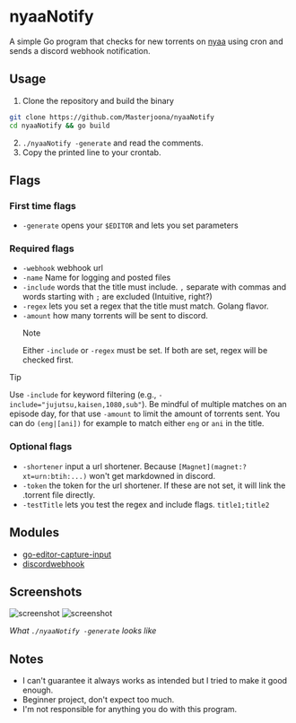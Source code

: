 # nyaaNotify

A simple Go program that checks for new torrents on [nyaa](https://nyaa.si) using cron and sends a discord webhook notification.

## Usage

1. Clone the repository and build the binary

```sh
git clone https://github.com/Masterjoona/nyaaNotify
cd nyaaNotify && go build
```

2. `./nyaaNotify -generate` and read the comments.
3. Copy the printed line to your crontab.

## Flags

### First time flags

-   `-generate` opens your `$EDITOR` and lets you set parameters

### Required flags

-   `-webhook` webhook url
-   `-name` Name for logging and posted files
-   `-include` words that the title must include. `,` separate with commas and words starting with `;` are excluded (Intuitive, right?)
-   `-regex` lets you set a regex that the title must match. Golang flavor.
-   `-amount` how many torrents will be sent to discord.
    > [!NOTE]  
    > Either `-include` or `-regex` must be set. If both are set, regex will be checked first.

> [!TIP]
> Use `-include` for keyword filtering (e.g., `-include="jujutsu,kaisen,1080,sub"`). Be mindful of multiple matches on an episode day, for that use `-amount` to limit the amount of torrents sent. You can do `(eng|[ani])` for example to match either `eng` or `ani` in the title.

### Optional flags

-   `-shortener` input a url shortener. Because `[Magnet](magnet:?xt=urn:btih:...)` won't get markdowned in discord.
-   `-token` the token for the url shortener. If these are not set, it will link the .torrent file directly.
-   `-testTitle` lets you test the regex and include flags. `title1;title2`

## Modules

-   [go-editor-capture-input](https://github.com/halkyon/go-editor-capture-input)
-   [discordwebhook](https://github.com/gtuk/discordwebhook)

## Screenshots

![screenshot](https://bin.masterjoona.dev/u/DaNTbR.png)
![screenshot](https://bin.masterjoona.dev/u/L7Zw6K.png)

_What `./nyaaNotify -generate` looks like_

## Notes

-   I can't guarantee it always works as intended but I tried to make it good enough.
-   Beginner project, don't expect too much.
-   I'm not responsible for anything you do with this program.
